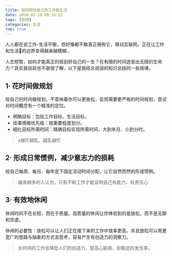 ```yaml
---
title: 如何规划自己的工作和生活
date: 2018-03-19 09:33:22
tags: [哲理]
categories: 生活
top: true
---
```

人人都在说工作-生活平衡，但好像都不敢真正拥有它，移动互联网，正在让工作和生活的边界变得越来越模糊...

人生短暂，如何才能真正的规划好自己的一生？在有限的时间迸发出无限的生命力？其实我目前也不是很了解，以下是我结合阅读的知识总结的一些规律。

## 1· 花时间做规划

给自己的时间做规划，不意味着你可以更放松，反而需要更严格的时间规划，尝试对时间概念有一个精准的定位。

* 明确目标：包括工作目标，生活目标。
* 给事情做优先级：按重要程度划分。
* 细化目标所需时间：精确目标实现所需时间，大到年月、小到分时。
> s越忙越乱，越乱越忙

## 2· 形成日常惯例，减少意志力的损耗

给自己每周、每月、每年定下固定活动时间分配，让它自然而然的形成惯例。
> 越来越多的人认为，只有不断工作才能证明自己有能力、有责任心

## 3· 有效地休闲

休闲时间不在长短，而在于质量。高质量的休闲让你体验到的是放松，而不是无聊和空虚。

休闲的必要性：放松可以让人们正在接下来的工作中效率更高。并且放松可以用更宽广的思路与抽象的方式去思考，容易产生有创造力的洞察力。
> 长时间的工作会降低人们的创造力，提高心脏病、抑郁症的发生率。

